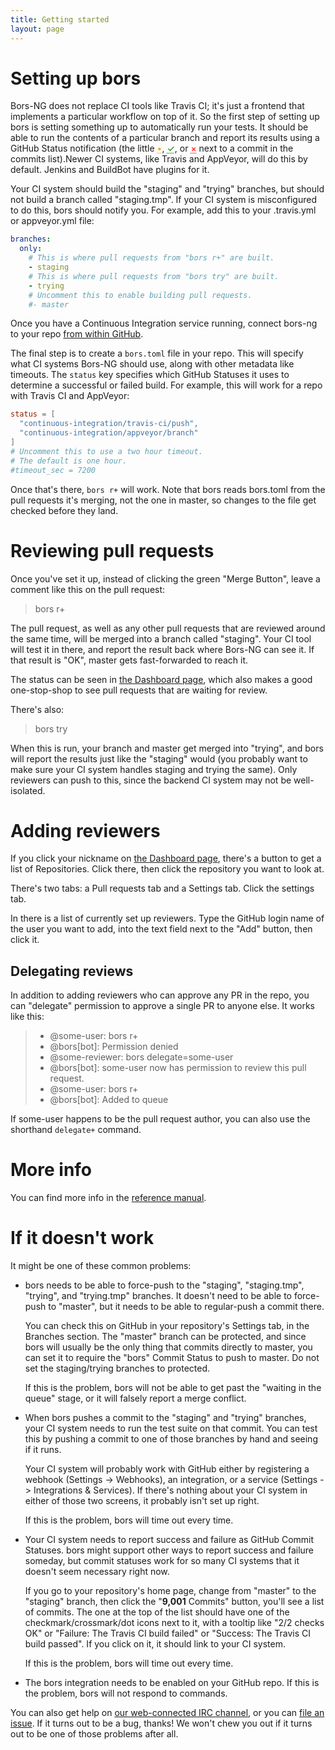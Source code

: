 ```yaml
---
title: Getting started
layout: page
---
```


# Setting up bors

Bors-NG does not replace CI tools like Travis CI;
it's just a frontend that implements a particular workflow on top of it.
So the first step of setting up bors is setting something up to automatically run your tests.
It should be able to run the contents of a particular branch
and report its results using a GitHub Status notification
(the little <abbr style="color:orange" title="The build is in progress">&bull;</abbr>, <abbr style="color:green" title="Build succeeded">&#10003;</abbr>, or <abbr style="color:red" title="Build failed">&times;</abbr> next to a commit in the commits list).Newer CI systems, like Travis and AppVeyor, will do this by default. Jenkins and BuildBot have plugins for it.

Your CI system should build the "staging" and "trying" branches, but should not build a branch called "staging.tmp".
If your CI system is misconfigured to do this, bors should notify you. For example, add this to your .travis.yml or appveyor.yml file:

```yaml
branches:
  only:
    # This is where pull requests from "bors r+" are built.
    - staging
    # This is where pull requests from "bors try" are built.
    - trying
    # Uncomment this to enable building pull requests.
    #- master
```

Once you have a Continuous Integration service running,
connect bors-ng to your repo <a href="https://github.com/integration/bors">from within GitHub</a>.

The final step is to create a `bors.toml` file in your repo.
This will specify what CI systems Bors-NG should use,
along with other metadata like timeouts.
The `status` key specifies which GitHub Statuses it uses to determine a successful or failed build.
For example, this will work for a repo with Travis CI and AppVeyor:

```toml
status = [
  "continuous-integration/travis-ci/push",
  "continuous-integration/appveyor/branch"
]
# Uncomment this to use a two hour timeout.
# The default is one hour.
#timeout_sec = 7200
```

Once that's there, `bors r+` will work.
Note that bors reads bors.toml from the pull requests it's merging,
not the one in master,
so changes to the file get checked before they land.

# Reviewing pull requests

Once you've set it up, instead of clicking the green "Merge Button",
leave a comment like this on the pull request:

> bors r+

The pull request,
as well as any other pull requests that are reviewed around the same time,
will be merged into a branch called "staging".
Your CI tool will test it in there,
and report the result back where Bors-NG can see it.
If that result is "OK", master gets fast-forwarded to reach it.

The status can be seen in [the Dashboard page],
which also makes a good one-stop-shop to see pull requests that are waiting for review.

There's also:

> bors try

When this is run, your branch and master get merged into "trying",
and bors will report the results just like the "staging" would
(you probably want to make sure your CI system handles staging and trying the same).
Only reviewers can push to this, since the backend CI system may not be well-isolated.

# Adding reviewers

If you click your nickname on [the Dashboard page],
there's a button to get a list of Repositories.
Click there, then click the repository you want to look at.

There's two tabs: a Pull requests tab and a Settings tab.
Click the settings tab.

In there is a list of currently set up reviewers.
Type the GitHub login name of the user you want to add,
into the text field next to the "Add" button, then click it.

[the Dashboard page]: https://app.bors.tech/

## Delegating reviews

In addition to adding reviewers who can approve any PR in the repo,
you can "delegate" permission to approve a single PR to anyone else.
It works like this:

> * @some-user: bors r+
> * @bors[bot]: Permission denied
> * @some-reviewer: bors delegate=some-user
> * @bors[bot]: some-user now has permission to review this pull request.
> * @some-user: bors r+
> * @bors[bot]: Added to queue

If some-user happens to be the pull request author, you can also use the shorthand `delegate+` command.

# More info

You can find more info in the [reference manual].

[reference manual]: reference.md

# If it doesn't work

It might be one of these common problems:

  * bors needs to be able to force-push to the "staging", "staging.tmp", "trying", and "trying.tmp" branches.
    It doesn't need to be able to force-push to "master",
    but it needs to be able to regular-push a commit there.

    You can check this on GitHub in your repository's Settings tab, in the Branches section.
    The "master" branch can be protected,
    and since bors will usually be the only thing that commits directly to master,
    you can set it to require the "bors" Commit Status to push to master.
    Do not set the staging/trying branches to protected.

    If this is the problem, bors will not be able to get past the "waiting in the queue" stage,
    or it will falsely report a merge conflict.

  * When bors pushes a commit to the "staging" and "trying" branches,
    your CI system needs to run the test suite on that commit.
    You can test this by pushing a commit to one of those branches by hand and seeing if it runs.

    Your CI system will probably work with GitHub either by registering a webhook (Settings -> Webhooks), an integration, or a service (Settings -> Integrations & Services).
    If there's nothing about your CI system in either of those two screens, it probably isn't set up right.

    If this is the problem, bors will time out every time.

  * Your CI system needs to report success and failure as GitHub Commit Statuses.
    bors might support other ways to report success and failure someday,
    but commit statuses work for so many CI systems that it doesn't seem necessary right now.

    If you go to your repository's home page, change from "master" to the "staging" branch,
    then click the "**9,001** Commits" button, you'll see a list of commits.
    The one at the top of the list should have one of the checkmark/crossmark/dot icons next to it,
    with a tooltip like "2/2 checks OK" or "Failure: The Travis CI build failed" or "Success: The Travis CI build passed".
    If you click on it, it should link to your CI system.

    If this is the problem, bors will time out every time.

  * The bors integration needs to be enabled on your GitHub repo.
    If this is the problem, bors will not respond to commands.

You can also get help on [our web-connected IRC channel](https://chat.mibbit.com/?server=irc.mozilla.org&channel=%23bors), or you can [file an issue](https://github.com/bors-ng/bors-ng/issues/new). If it turns out to be a bug, thanks! We won't chew you out if it turns out to be one of those problems after all.

